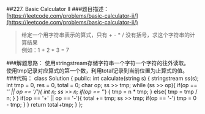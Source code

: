 ##227. Basic Calculator II
###题目描述：[https://leetcode.com/problems/basic-calculator-ii/](https://leetcode.com/problems/basic-calculator-ii/)
> 给定一个用字符串表示的算式，只有 + - * / 没有括号，求这个字符串的计算结果    
> 例如：1 + 2 * 3 = 7

###解题思路：
使用stringstream存储字符串一个字符一个字符的往外读取。    
使用tmp记录对应算式的第一个数，利用total记录到当前位置为止算式的值。
###代码：
	class Solution {
	public:
	    int calculate(string s) {
	        stringstream ss(s);
	        int tmp = 0, res = 0, total = 0;
	        char op;
	        ss >> tmp;
	        while (ss >> op){
	            if(op == '*' || op == '/'){
	                int n;
	                ss >> n;
	                if(op == '*') {
	                    tmp = n * tmp;
	                }
	                else{
	                    tmp = tmp / n;
	                }
	            }
	            if(op == '+' || op == '-'){
	                total += tmp;
	                ss >> tmp;
	                if(op == '-')
	                    tmp = 0 - tmp;
	            }
	        }
	        return total+tmp;
	    }
	};